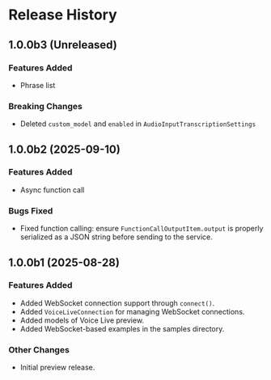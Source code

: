 # Release History

## 1.0.0b3 (Unreleased)

### Features Added

- Phrase list

### Breaking Changes
- Deleted `custom_model` and `enabled` in `AudioInputTranscriptionSettings`

## 1.0.0b2 (2025-09-10)

### Features Added

- Async function call

### Bugs Fixed
- Fixed function calling: ensure `FunctionCallOutputItem.output` is properly serialized as a JSON string before sending to the service.

## 1.0.0b1 (2025-08-28)

### Features Added

- Added WebSocket connection support through `connect()`.
- Added `VoiceLiveConnection` for managing WebSocket connections.
- Added models of Voice Live preview.
- Added WebSocket-based examples in the samples directory.

### Other Changes

- Initial preview release.
